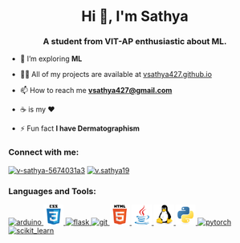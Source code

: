 <h1 align="center">Hi 👋, I'm Sathya</h1>
<h3 align="center">A student from VIT-AP enthusiastic about ML.</h3>

- 🌱 I’m exploring **ML**

- 👨‍💻 All of my projects are available at [vsathya427.github.io](vsathya427.github.io)

- 📫 How to reach me **vsathya427@gmail.com**

-  ☕️ is my ❤️

- ⚡ Fun fact **I have Dermatographism**


<h3 align="left">Connect with me:</h3>
<p align="left">
<a href="https://linkedin.com/in/vsathya19" target="blank"><img align="center" src="https://cdn.iconscout.com/icon/free/png-256/linkedin-162-498418.png" alt="v-sathya-5674031a3" height="40" width="40" /></a>
<a href="https://instagram.com/v.sathya19" target="blank"><img align="center" src="https://cdn-icons-png.flaticon.com/512/174/174855.png" alt="v.sathya19" height="40" width="40" /></a>
</p>

<h3 align="left">Languages and Tools:</h3>
<p align="left"> <a href="https://www.arduino.cc/" target="_blank"> <img src="https://cdn.worldvectorlogo.com/logos/arduino-1.svg" alt="arduino" width="40" height="40"/> </a> <a href="https://www.w3schools.com/css/" target="_blank"> <img src="https://raw.githubusercontent.com/devicons/devicon/master/icons/css3/css3-original-wordmark.svg" alt="css3" width="40" height="40"/> </a> <a href="https://flask.palletsprojects.com/" target="_blank"> <img src="https://www.vectorlogo.zone/logos/pocoo_flask/pocoo_flask-icon.svg" alt="flask" width="40" height="40"/> </a> <a href="https://git-scm.com/" target="_blank"> <img src="https://www.vectorlogo.zone/logos/git-scm/git-scm-icon.svg" alt="git" width="40" height="40"/> </a> <a href="https://www.w3.org/html/" target="_blank"> <img src="https://raw.githubusercontent.com/devicons/devicon/master/icons/html5/html5-original-wordmark.svg" alt="html5" width="40" height="40"/> </a> <a href="https://www.java.com" target="_blank"> <img src="https://raw.githubusercontent.com/devicons/devicon/master/icons/java/java-original.svg" alt="java" width="40" height="40"/> </a> <a href="https://www.linux.org/" target="_blank"> <img src="https://raw.githubusercontent.com/devicons/devicon/master/icons/linux/linux-original.svg" alt="linux" width="40" height="40"/> </a> <a href="https://www.python.org" target="_blank"> <img src="https://raw.githubusercontent.com/devicons/devicon/master/icons/python/python-original.svg" alt="python" width="40" height="40"/> </a> <a href="https://pytorch.org/" target="_blank"> <img src="https://www.vectorlogo.zone/logos/pytorch/pytorch-icon.svg" alt="pytorch" width="40" height="40"/> </a> <a href="https://scikit-learn.org/" target="_blank"> <img src="https://upload.wikimedia.org/wikipedia/commons/0/05/Scikit_learn_logo_small.svg" alt="scikit_learn" width="40" height="40"/> </a> </p>

